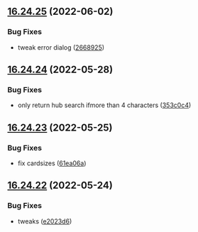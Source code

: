 ## [16.24.25](https://github.com/phandcock/GrampsView/compare/v16.24.24...v16.24.25) (2022-06-02)


### Bug Fixes

* tweak error dialog ([2668925](https://github.com/phandcock/GrampsView/commit/26689255137c45e23d998305cccecdd2f02ab6ba))



## [16.24.24](https://github.com/phandcock/GrampsView/compare/v16.24.23...v16.24.24) (2022-05-28)


### Bug Fixes

* only return hub search ifmore than 4 characters ([353c0c4](https://github.com/phandcock/GrampsView/commit/353c0c4bb5e16f18a9af9dd013b90c3350bb6929))



## [16.24.23](https://github.com/phandcock/GrampsView/compare/v16.24.22...v16.24.23) (2022-05-25)


### Bug Fixes

* fix cardsizes ([61ea06a](https://github.com/phandcock/GrampsView/commit/61ea06a8cbf988f0411d5b58bb16bc3c5005abff))



## [16.24.22](https://github.com/phandcock/GrampsView/compare/v16.24.21...v16.24.22) (2022-05-24)


### Bug Fixes

* tweaks ([e2023d6](https://github.com/phandcock/GrampsView/commit/e2023d6c6a2cba3e7879787e8fbe97d08286b72d))



